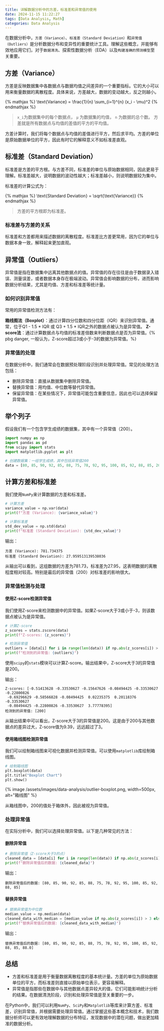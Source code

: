 ```yaml
---
title: 详解数据分析中的方差，标准差和异常值的使用
date: 2024-11-15 11:22:27
tags: [Data Analysis, Math]
categories: Data Analysis
---
```


在数据分析中，`方差（Variance）`、`标准差（Standard Deviation）`和`异常值（Outliers）`是分析数据分布和变异性的重要统计工具。理解这些概念，并能够有效地应用它们，对于`数据清洗`、探索性数据分析（EDA）以及`构建准确的预测模型`至关重要。

## 方差（Variance）
方差是反映数据集中各数据点与数据均值之间差异的一个重要指标。它的大小可以用来衡量数据的离散程度。具体来说，方差越大，数据的变动越大，反之则越小。

{% mathjax %}
\text{Variance} = \frac{1}{n} \sum_{i=1}^{n} (x_i - \mu)^2
{% endmathjax %}
 

> `x_i`为数据集中的每个数据点，
> `μ` 为数据集的均值，
> `n` 为数据的总个数。
> 方差就是所有数据点与均值的差值的平方的平均值。

方差计算时，我们将每个数据点与均值的差值进行平方，然后求平均。方差的单位是原始数据单位的平方，因此有时它的解释意义不如标准差直观。

## 标准差（Standard Deviation）
标准差是方差的平方根。与方差不同，标准差的单位与原始数据相同，因此更易于理解。标准差越大，说明数据的波动性越大；标准差越小，则说明数据较为集中。

标准差的计算公式为：

{% mathjax %}
\text{Standard Deviation} = \sqrt{\text{Variance}}
{% endmathjax %}

> 方差的平方根即为标准差。
 

### 标准差与方差的关系
标准差和方差都用来描述数据的离散程度。标准差比方差更常用，因为它的单位与数据本身一致，解释起来更加直观。

## 异常值（Outliers）
异常值是指在数据集中远离其他数据点的值。异常值的存在往往是由于数据录入错误、测量误差，或者数据本身存在极端波动。异常值会影响数据的分布，进而影响数据分析结果，尤其是均值、方差和标准差等统计量。

### 如何识别异常值
常用的异常值检测方法有：

**箱线图法（Boxplot）**：通过计算四分位数和四分位距（IQR）来识别异常值。通常，位于Q1 - 1.5 * IQR 或 Q3 + 1.5 * IQR之外的数据点被认为是异常值。
**Z-score法**：通过计算数据点与均值的标准差倍数来判断数据点是否为异常值。{% pbg danger, 一般认为，Z-score超过3或小于-3的数据为异常值。%}

### 异常值的处理
在数据分析中，我们通常会在数据预处理阶段识别并处理异常值。常见的处理方法包括：

- 删除异常值：直接从数据集中删除异常值。
- 替换异常值：用均值、中位数等替代异常值。
- 保留异常值：在某些情况下，异常值可能包含重要信息，因此也可以选择保留异常值。

## 举个列子
假设我们有一个包含学生成绩的数据集，其中有一个异常值（200）。

``` python
import numpy as np
import pandas as pd
from scipy import stats
import matplotlib.pyplot as plt

# 创建数据集：一组学生成绩，其中包括异常值200
data = [80, 85, 90, 92, 85, 88, 75, 78, 92, 95, 100, 85, 92, 88, 85, 200]
```

## 计算方差和标准差
我们使用`NumPy`来计算数据的方差和标准差。

```python
# 计算方差
variance_value = np.var(data)
print(f"方差 (Variance): {variance_value}")

# 计算标准差
std_dev_value = np.std(data)
print(f"标准差 (Standard Deviation): {std_dev_value}")
```

输出：

```
方差 (Variance): 781.734375
标准差 (Standard Deviation): 27.959513139538036
```

从输出可以看到，这组数据的方差为781.73，标准差为27.95，这表明数据的离散程度相对较高。特别是最后的异常值（200）对标准差的影响很大。


### 异常值检测与处理

#### 使用Z-score检测异常值
我们使用Z-score来检测数据中的异常值。如果Z-score大于3或小于-3，则该数据点被认为是异常值。

``` python
# 计算Z-score
z_scores = stats.zscore(data)
print(f"Z-scores: {z_scores}")

# 检测异常值
outliers = [data[i] for i in range(len(data)) if np.abs(z_scores[i]) > 3]
print(f"检测到的异常值: {outliers}")
```

使用`scipy`的`stats`模块可以计算Z-score。输出结果中，Z-score大于3的异常值是200。

输出：

```
Z-scores: [-0.51413628 -0.33530627 -0.15647626 -0.08494425 -0.33530627 -0.22800826
 -0.69296629 -0.58566828 -0.08494425  0.02235375  0.20118376 -0.33530627
 -0.08494425 -0.22800826 -0.33530627  3.77778395]
检测到的异常值: [200]
```

从输出结果中可以看出，Z-score大于3的异常值是200。这是由于200与其他数据点的差异过大，Z-score值为9.39，远远超过了3。

#### 使用箱线图检测异常值
我们可以绘制箱线图来可视化数据并检测异常值。可以使用`matplotlib`库绘制箱线图。

``` python
# 绘制箱线图
plt.boxplot(data)
plt.title("Boxplot Chart")
plt.show()
```

{% image /assets/images/data-analysis/outlier-boxplot.png, width=500px, alt="箱线图" %}

从箱线图中，200的值处于箱体外，因此被视为异常值。

### 处理异常值
在实际分析中，我们可以选择处理异常值。以下是几种常见的方法：

#### 删除异常值
``` python
# 删除异常值（Z-score大于3的点）
cleaned_data = [data[i] for i in range(len(data)) if np.abs(z_scores[i]) <= 3]
print(f"删除异常值后的数据: {cleaned_data}")
```
输出：

```
删除异常值后的数据: [80, 85, 90, 92, 85, 88, 75, 78, 92, 95, 100, 85, 92, 88, 85]
```

#### 替换异常值
``` python
# 替换异常值为中位数
median_value = np.median(data)
cleaned_data_with_median = [median_value if np.abs(z_scores[i]) > 3 else data[i] for i in range(len(data))]
print(f"替换异常值后的数据: {cleaned_data_with_median}")
```
输出：

```
替换异常值后的数据: [80, 85, 90, 92, 85, 88, 75, 78, 92, 95, 100, 85, 92, 88, 85, 88.0]
```

## 总结
- 方差和标准差是用于衡量数据离散程度的基本统计量。方差的单位为原始数据单位的平方，而标准差则直接以原始单位表示，更容易解释。
- 异常值是指那些在数据中与其他数据点差异较大的值，它们可能影响统计分析的结果。在数据清洗阶段，识别和处理异常值是至关重要的一步。

在Python中，我们可以利用`NumPy`、`SciPy`和`Matplotlib`等库来计算方差、标准差，识别异常值，并根据需要处理异常值。通过掌握这些基本概念和技术，我们数据分析师可以更有效地理解数据的分布特征，发现数据中的潜在问题，做出更加精准的数据分析。
